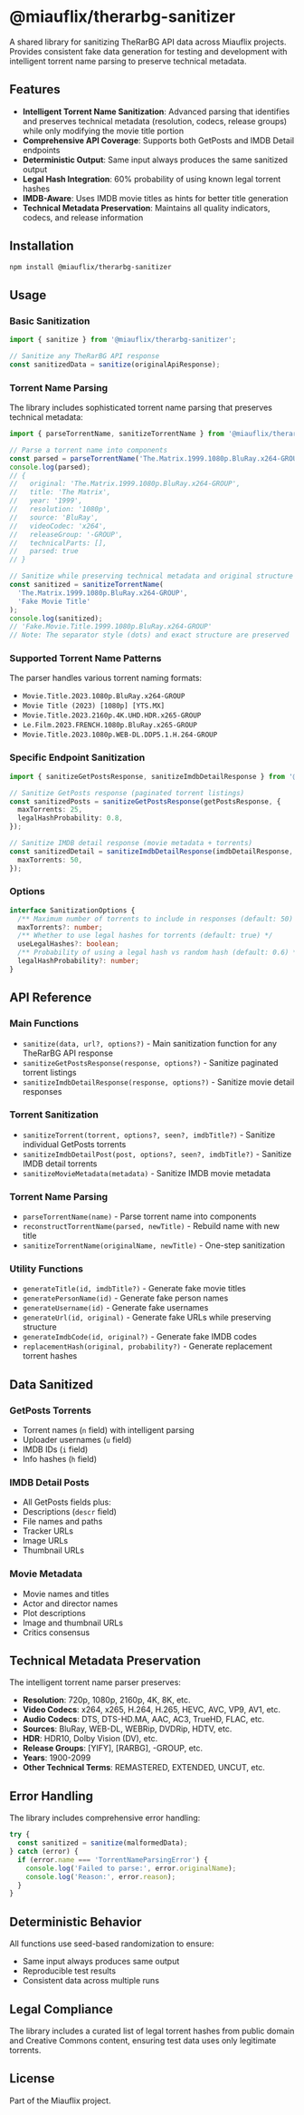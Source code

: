 # @miauflix/therarbg-sanitizer

A shared library for sanitizing TheRarBG API data across Miauflix projects. Provides consistent fake data generation for testing and development with intelligent torrent name parsing to preserve technical metadata.

## Features

- **Intelligent Torrent Name Sanitization**: Advanced parsing that identifies and preserves technical metadata (resolution, codecs, release groups) while only modifying the movie title portion
- **Comprehensive API Coverage**: Supports both GetPosts and IMDB Detail endpoints
- **Deterministic Output**: Same input always produces the same sanitized output
- **Legal Hash Integration**: 60% probability of using known legal torrent hashes
- **IMDB-Aware**: Uses IMDB movie titles as hints for better title generation
- **Technical Metadata Preservation**: Maintains all quality indicators, codecs, and release information

## Installation

```bash
npm install @miauflix/therarbg-sanitizer
```

## Usage

### Basic Sanitization

```typescript
import { sanitize } from '@miauflix/therarbg-sanitizer';

// Sanitize any TheRarBG API response
const sanitizedData = sanitize(originalApiResponse);
```

### Torrent Name Parsing

The library includes sophisticated torrent name parsing that preserves technical metadata:

```typescript
import { parseTorrentName, sanitizeTorrentName } from '@miauflix/therarbg-sanitizer';

// Parse a torrent name into components
const parsed = parseTorrentName('The.Matrix.1999.1080p.BluRay.x264-GROUP');
console.log(parsed);
// {
//   original: 'The.Matrix.1999.1080p.BluRay.x264-GROUP',
//   title: 'The Matrix',
//   year: '1999',
//   resolution: '1080p',
//   source: 'BluRay',
//   videoCodec: 'x264',
//   releaseGroup: '-GROUP',
//   technicalParts: [],
//   parsed: true
// }

// Sanitize while preserving technical metadata and original structure
const sanitized = sanitizeTorrentName(
  'The.Matrix.1999.1080p.BluRay.x264-GROUP',
  'Fake Movie Title'
);
console.log(sanitized);
// 'Fake.Movie.Title.1999.1080p.BluRay.x264-GROUP'
// Note: The separator style (dots) and exact structure are preserved
```

### Supported Torrent Name Patterns

The parser handles various torrent naming formats:

- `Movie.Title.2023.1080p.BluRay.x264-GROUP`
- `Movie Title (2023) [1080p] [YTS.MX]`
- `Movie.Title.2023.2160p.4K.UHD.HDR.x265-GROUP`
- `Le.Film.2023.FRENCH.1080p.BluRay.x265-GROUP`
- `Movie.Title.2023.1080p.WEB-DL.DDP5.1.H.264-GROUP`

### Specific Endpoint Sanitization

```typescript
import { sanitizeGetPostsResponse, sanitizeImdbDetailResponse } from '@miauflix/therarbg-sanitizer';

// Sanitize GetPosts response (paginated torrent listings)
const sanitizedPosts = sanitizeGetPostsResponse(getPostsResponse, {
  maxTorrents: 25,
  legalHashProbability: 0.8,
});

// Sanitize IMDB detail response (movie metadata + torrents)
const sanitizedDetail = sanitizeImdbDetailResponse(imdbDetailResponse, {
  maxTorrents: 50,
});
```

### Options

```typescript
interface SanitizationOptions {
  /** Maximum number of torrents to include in responses (default: 50) */
  maxTorrents?: number;
  /** Whether to use legal hashes for torrents (default: true) */
  useLegalHashes?: boolean;
  /** Probability of using a legal hash vs random hash (default: 0.6) */
  legalHashProbability?: number;
}
```

## API Reference

### Main Functions

- `sanitize(data, url?, options?)` - Main sanitization function for any TheRarBG API response
- `sanitizeGetPostsResponse(response, options?)` - Sanitize paginated torrent listings
- `sanitizeImdbDetailResponse(response, options?)` - Sanitize movie detail responses

### Torrent Sanitization

- `sanitizeTorrent(torrent, options?, seen?, imdbTitle?)` - Sanitize individual GetPosts torrents
- `sanitizeImdbDetailPost(post, options?, seen?, imdbTitle?)` - Sanitize IMDB detail torrents
- `sanitizeMovieMetadata(metadata)` - Sanitize IMDB movie metadata

### Torrent Name Parsing

- `parseTorrentName(name)` - Parse torrent name into components
- `reconstructTorrentName(parsed, newTitle)` - Rebuild name with new title
- `sanitizeTorrentName(originalName, newTitle)` - One-step sanitization

### Utility Functions

- `generateTitle(id, imdbTitle?)` - Generate fake movie titles
- `generatePersonName(id)` - Generate fake person names
- `generateUsername(id)` - Generate fake usernames
- `generateUrl(id, original)` - Generate fake URLs while preserving structure
- `generateImdbCode(id, original?)` - Generate fake IMDB codes
- `replacementHash(original, probability?)` - Generate replacement torrent hashes

## Data Sanitized

### GetPosts Torrents

- Torrent names (`n` field) with intelligent parsing
- Uploader usernames (`u` field)
- IMDB IDs (`i` field)
- Info hashes (`h` field)

### IMDB Detail Posts

- All GetPosts fields plus:
- Descriptions (`descr` field)
- File names and paths
- Tracker URLs
- Image URLs
- Thumbnail URLs

### Movie Metadata

- Movie names and titles
- Actor and director names
- Plot descriptions
- Image and thumbnail URLs
- Critics consensus

## Technical Metadata Preservation

The intelligent torrent name parser preserves:

- **Resolution**: 720p, 1080p, 2160p, 4K, 8K, etc.
- **Video Codecs**: x264, x265, H.264, H.265, HEVC, AVC, VP9, AV1, etc.
- **Audio Codecs**: DTS, DTS-HD.MA, AAC, AC3, TrueHD, FLAC, etc.
- **Sources**: BluRay, WEB-DL, WEBRip, DVDRip, HDTV, etc.
- **HDR**: HDR10, Dolby Vision (DV), etc.
- **Release Groups**: [YIFY], [RARBG], -GROUP, etc.
- **Years**: 1900-2099
- **Other Technical Terms**: REMASTERED, EXTENDED, UNCUT, etc.

## Error Handling

The library includes comprehensive error handling:

```typescript
try {
  const sanitized = sanitize(malformedData);
} catch (error) {
  if (error.name === 'TorrentNameParsingError') {
    console.log('Failed to parse:', error.originalName);
    console.log('Reason:', error.reason);
  }
}
```

## Deterministic Behavior

All functions use seed-based randomization to ensure:

- Same input always produces same output
- Reproducible test results
- Consistent data across multiple runs

## Legal Compliance

The library includes a curated list of legal torrent hashes from public domain and Creative Commons content, ensuring test data uses only legitimate torrents.

## License

Part of the Miauflix project.
